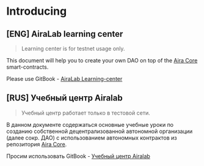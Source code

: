 # Introducing

## [ENG] AiraLab learning center

> Learning center is for testnet usage only.

This document will help you to create your own DAO on top of the [Aira Core](https://github.com/airalab/core) smart-contracts.

Please use GitBook - [AiraLab Learning-center](https://ensrationis.gitbooks.io/learning-center-airalab/content/en/)

## [RUS] Учебный центр Airalab

> Учебный центр работает только в тестовой сети.

В данном документе содержаться основные учебные уроки по созданию собственной децентрализованной автономной организации (далее сокр. ДАО) с использованием автономных контрактов из репозитория [Aira Core](https://github.com/airalab/core).

Просим использовать GitBook - [Учебный центр Airalab](https://ensrationis.gitbooks.io/learning-center-airalab/content/ru/)
